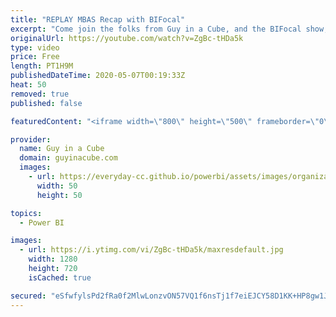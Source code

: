 ```yaml
---
title: "REPLAY MBAS Recap with BIFocal"
excerpt: "Come join the folks from Guy in a Cube, and the BIFocal show,  as we talk about the live Microsoft Business Application Summit event.  This will be a virtual Power Pint event to just hang out, discuss new items around the Power Platform (Power BI, Power Apps, Power Automate and Power Virtual Agent) and"
originalUrl: https://youtube.com/watch?v=ZgBc-tHDa5k
type: video
price: Free
length: PT1H9M
publishedDateTime: 2020-05-07T00:19:33Z
heat: 50
removed: true
published: false

featuredContent: "<iframe width=\"800\" height=\"500\" frameborder=\"0\" src=\"https://www.youtube.com/embed/ZgBc-tHDa5k\" allow=\"accelerometer; autoplay; encrypted-media; gyroscope; picture-in-picture\" allowfullscreen></iframe>"

provider:
  name: Guy in a Cube
  domain: guyinacube.com
  images:
    - url: https://everyday-cc.github.io/powerbi/assets/images/organizations/guyinacube.com-50x50.jpg
      width: 50
      height: 50

topics:
  - Power BI

images:
  - url: https://i.ytimg.com/vi/ZgBc-tHDa5k/maxresdefault.jpg
    width: 1280
    height: 720
    isCached: true

secured: "eSfwfylsPd2fRa0f2MlwLonzvON57VQ1f6nsTj1f7eiEJCY58D1KK+HP8gw1JtQoYq5dJzZrzcfA6FJKP3DkJj3zjNzRHgEs/Bc5MEog2GxnwGj9LEwECs3wMDZD/Pvfg78v574u7uWxyONE7BPUDf1fTfewvUL/Ou1jQoO1F2JlWBEpUlfkEGVN4Nf1YbWdsmaFOJ4KnwH0VkE9ozGF7vDyxup5DjFOej/6P67i+57zrUXXYL/8DOG7ct7wzPWq6E/hn6f1qVF2FVyEAzfP7pQMx4nH7QC43ECjxYfMmkIROCVPZGQUUQwZ5x4ucjclHxbLUXW4nLjqD75Ac17CANRvSQUvzgtFdViT/HFODFtb2Wh9wfeY/MwnrfG1W/y5LjVhnnMP6zkX+6M3s2SKTma9Dym+PeZ6mtnsN1dWk6s=;/4i+fqaXT9AteKdY09xvKg=="
---
```


